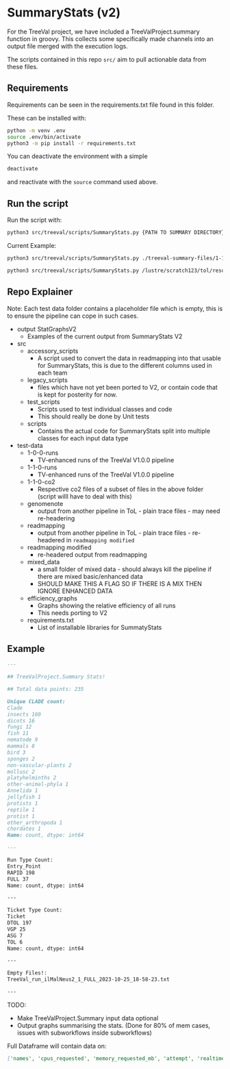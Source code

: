 # SummaryStats (v2)

For the TreeVal project, we have included a TreeValProject.summary function in groovy. This collects some specifically made channels into an output file merged with the execution logs.

The scripts contained in this repo `src/` aim to pull actionable data from these files.

## Requirements

Requirements can be seen in the requirements.txt file found in this folder.

These can be installed with:

```bash
python -m venv .env
source .env/bin/activate
python3 -m pip install -r requirements.txt
```

You can deactivate the environment with a simple

```bash
deactivate
```

and reactivate with the `source` command used above.

## Run the script

Run the script with:

```bash
python3 src/treeval/scripts/SummaryStats.py {PATH TO SUMMARY DIRECTORY}
```

Current Example:

```bash
python3 src/treeval/scripts/SummaryStats.py ./treeval-summary-files/1-1-0/

python3 src/treeval/scripts/SummaryStats.py /lustre/scratch123/tol/resources/treeval/treeval_stats/release-1-0-0/
```

## Repo Explainer

Note: Each test data folder contains a placeholder file which is empty, this is to ensure the pipeline can cope in such cases.

- output StatGraphsV2
  - Examples of the current output from SummaryStats V2
- src
  - accessory_scripts
    - A script used to convert the data in readmapping into that usable for SummaryStats, this is due to the different columns used in each team
  - legacy_scripts
    - files which have not yet been ported to V2, or contain code that is kept for posterity for now.
  - test_scripts
    - Scripts used to test individual classes and code
    - This should really be done by Unit tests
  - scripts
    - Contains the actual code for SummaryStats split into multiple classes for each input data type
- test-data
  - 1-0-0-runs
    - TV-enhanced runs of the TreeVal V1.0.0 pipeline
  - 1-1-0-runs
    - TV-enhanced runs of the TreeVal V1.0.0 pipeline
  - 1-1-0-co2
    - Respective co2 files of a subset of files in the above folder (script willl have to deal with this)
  - genomenote
    - output from another pipeline in ToL - plain trace files - may need re-headering
  - readmapping
    - output from another pipeline in ToL - plain trace files - re-headered in `readmapping modified`
  - readmapping modified
    - re-headered output from readmapping
  - mixed_data
    - a small folder of mixed data - should always kill the pipeline if there are mixed basic/enhanced data
    - SHOULD MAKE THIS A FLAG SO IF THERE IS A MIX THEN IGNORE ENHANCED DATA
  - efficiency_graphs
    - Graphs showing the relative efficiency of all runs
    - This needs porting to V2
  - requirements.txt
    - List of installable libraries for SummatyStats

## Example

```markdown
---

## TreeValProject.Summary Stats!

## Total data points: 235

Unique CLADE count:
Clade
insects 160
dicots 16
fungi 12
fish 11
nematode 9
mammals 8
bird 3
sponges 2
non-vascular-plants 2
mollusc 2
platyhelminths 2
other-animal-phyla 1
Annelida 1
jellyfish 1
protists 1
reptile 1
protist 1
other_arthropoda 1
chordates 1
Name: count, dtype: int64

---

Run Type Count:
Entry_Point
RAPID 198
FULL 37
Name: count, dtype: int64

---

Ticket Type Count:
Ticket
DTOL 197
VGP 25
ASG 7
TOL 6
Name: count, dtype: int64

---

Empty Files!:
TreeVal_run_ilMalNeus2_1_FULL_2023-10-25_18-58-23.txt

---
```

TODO:

- Make TreeValProject.Summary input data optional
- Output graphs summarising the stats. (Done for 80% of mem cases, issues with subworkflows inside subworkflows)

Full Dataframe will contain data on:

```markdown
['names', 'cpus_requested', 'memory_requested_mb', 'attempt', 'realtime_seconds', 'percent_cpu', 'average_memory_used_as_percentage', 'peak_memory_mb', 'cpu_used', 'average_memory_used_as_mb', 'peak_memory_as_percentage', 'desc', 'status', 'clade', 'unique_name', 'genome_size', 'entry_point', 'pipeline_time', 'pacbio_total', 'pacbio_file_no', 'cram_total', 'cram_file_no', 'cram_containers']
```
